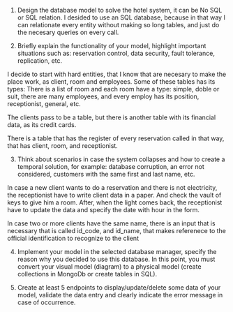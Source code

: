 1. Design the database model to solve the hotel system, it can be No SQL or SQL relation. 
I desided to use an SQL database, because in that way I can relationate every entity without making so long tables, and just do the necesary queries on every call.

2. Briefly explain the functionality of your model, highlight important situations such as: reservation control, data security, 
fault tolerance, replication, etc. 

I decide to start with hard entities, that I know that are necesary to make the place work, as client, room and employees. Some of these tables has its types: There is a list of room and each room have a type: simple, doble or suit, there are many employees, and every employ has its position, receptionist, general, etc.

The clients pass to be a table, but there is another table with its financial data, as its credit cards.

There is a table that has the register of every reservation called in that way, that has client, room, and receptionist.

3.  Think  about  scenarios  in  case  the  system  collapses  and  how  to  create  a  temporal  solution,  for  example:  database 
corruption, an error not considered, customers with the same first and last name, etc. 

In case a new client wants to do a reservation and there is not electricity, the receptionist have to write client data in a paper. And check the vault of keys to give him a room. After, when the light comes back, the receptionist have to update the data and specify the date with hour in the form.

In case two or more clients have the same name, there is an input that is necessary that is called id_code, and id_name, that makes referenece to the official identification to recognize to the client

4. Implement your model in the selected database manager, specify the reason why you decided to use this database. In 
this point, you must convert your visual model  (diagram) to a physical model (create collections in MongoDb or create 
tables in SQL). 


5.  Create  at  least  5  endpoints  to  display/update/delete  some  data  of  your  model,  validate  the  data  entry  and  clearly 
indicate the error message in case of occurrence. 
